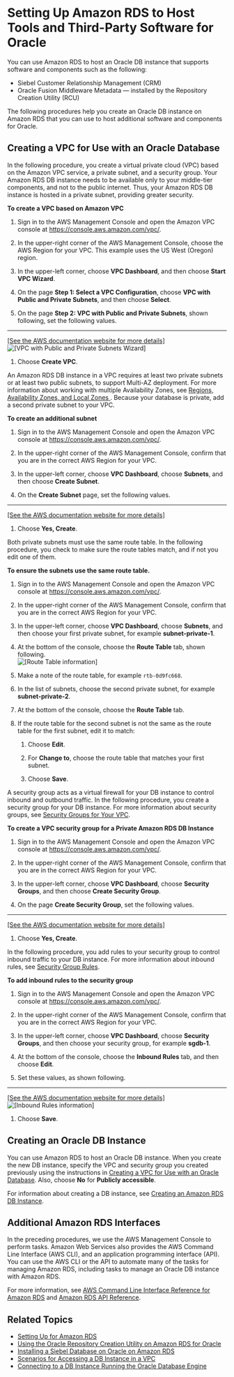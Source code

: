 # Setting Up Amazon RDS to Host Tools and Third\-Party Software for Oracle<a name="Oracle.Resources.Shared"></a>

You can use Amazon RDS to host an Oracle DB instance that supports software and components such as the following: 
+ Siebel Customer Relationship Management \(CRM\)
+ Oracle Fusion Middleware Metadata — installed by the Repository Creation Utility \(RCU\)

The following procedures help you create an Oracle DB instance on Amazon RDS that you can use to host additional software and components for Oracle\. 

## Creating a VPC for Use with an Oracle Database<a name="Oracle.Resources.Shared.VPC"></a>

In the following procedure, you create a virtual private cloud \(VPC\) based on the Amazon VPC service, a private subnet, and a security group\. Your Amazon RDS DB instance needs to be available only to your middle\-tier components, and not to the public internet\. Thus, your Amazon RDS DB instance is hosted in a private subnet, providing greater security\. 

**To create a VPC based on Amazon VPC**

1. Sign in to the AWS Management Console and open the Amazon VPC console at [https://console\.aws\.amazon\.com/vpc/](https://console.aws.amazon.com/vpc/)\.

1. In the upper\-right corner of the AWS Management Console, choose the AWS Region for your VPC\. This example uses the US West \(Oregon\) region\. 

1. In the upper\-left corner, choose **VPC Dashboard**, and then choose **Start VPC Wizard**\. 

1. On the page **Step 1: Select a VPC Configuration**, choose **VPC with Public and Private Subnets**, and then choose **Select**\. 

1. On the page **Step 2: VPC with Public and Private Subnets**, shown following, set the following values\.  
****    
<a name="rds-oracle-vpc-settings-guidance"></a>[\[See the AWS documentation website for more details\]](http://docs.aws.amazon.com/AmazonRDS/latest/UserGuide/Oracle.Resources.Shared.html)  
![\[VPC with Public and Private Subnets Wizard\]](http://docs.aws.amazon.com/AmazonRDS/latest/UserGuide/images/Siebel-VPC.png)

1. Choose **Create VPC**\. 

An Amazon RDS DB instance in a VPC requires at least two private subnets or at least two public subnets, to support Multi\-AZ deployment\. For more information about working with multiple Availability Zones, see [ Regions, Availability Zones, and Local Zones ](Concepts.RegionsAndAvailabilityZones.md)\. Because your database is private, add a second private subnet to your VPC\. 

**To create an additional subnet**

1. Sign in to the AWS Management Console and open the Amazon VPC console at [https://console\.aws\.amazon\.com/vpc/](https://console.aws.amazon.com/vpc/)\.

1. In the upper\-right corner of the AWS Management Console, confirm that you are in the correct AWS Region for your VPC\. 

1. In the upper\-left corner, choose **VPC Dashboard**, choose **Subnets**, and then choose **Create Subnet**\. 

1. On the **Create Subnet** page, set the following values\.   
****    
<a name="rds-oracle-subnet-settings-guidance"></a>[\[See the AWS documentation website for more details\]](http://docs.aws.amazon.com/AmazonRDS/latest/UserGuide/Oracle.Resources.Shared.html)

1. Choose **Yes, Create**\.

Both private subnets must use the same route table\. In the following procedure, you check to make sure the route tables match, and if not you edit one of them\. 

**To ensure the subnets use the same route table\.**

1. Sign in to the AWS Management Console and open the Amazon VPC console at [https://console\.aws\.amazon\.com/vpc/](https://console.aws.amazon.com/vpc/)\.

1. In the upper\-right corner of the AWS Management Console, confirm that you are in the correct AWS Region for your VPC\. 

1. In the upper\-left corner, choose **VPC Dashboard**, choose **Subnets**, and then choose your first private subnet, for example **subnet\-private\-1**\. 

1. At the bottom of the console, choose the **Route Table** tab, shown following\.   
![\[Route Table information\]](http://docs.aws.amazon.com/AmazonRDS/latest/UserGuide/images/Siebel-RouteTable.png)

1. Make a note of the route table, for example `rtb-0d9fc668`\. 

1. In the list of subnets, choose the second private subnet, for example **subnet\-private\-2**\. 

1. At the bottom of the console, choose the **Route Table** tab\. 

1. If the route table for the second subnet is not the same as the route table for the first subnet, edit it to match: 

   1. Choose **Edit**\.

   1. For **Change to**, choose the route table that matches your first subnet\.

   1. Choose **Save**\.

A security group acts as a virtual firewall for your DB instance to control inbound and outbound traffic\. In the following procedure, you create a security group for your DB instance\. For more information about security groups, see [Security Groups for Your VPC](https://docs.aws.amazon.com/vpc/latest/userguide/VPC_SecurityGroups.html)\. 

**To create a VPC security group for a Private Amazon RDS DB Instance**

1. Sign in to the AWS Management Console and open the Amazon VPC console at [https://console\.aws\.amazon\.com/vpc/](https://console.aws.amazon.com/vpc/)\.

1. In the upper\-right corner of the AWS Management Console, confirm that you are in the correct AWS Region for your VPC\. 

1. In the upper\-left corner, choose **VPC Dashboard**, choose **Security Groups**, and then choose **Create Security Group**\. 

1. On the page **Create Security Group**, set the following values\.  
****    
<a name="rds-oracle-security-group-settings-guidance"></a>[\[See the AWS documentation website for more details\]](http://docs.aws.amazon.com/AmazonRDS/latest/UserGuide/Oracle.Resources.Shared.html)

1. Choose **Yes, Create**\.

In the following procedure, you add rules to your security group to control inbound traffic to your DB instance\. For more information about inbound rules, see [Security Group Rules](https://docs.aws.amazon.com/vpc/latest/userguide/VPC_SecurityGroups.html#SecurityGroupRules)\. 

**To add inbound rules to the security group**

1. Sign in to the AWS Management Console and open the Amazon VPC console at [https://console\.aws\.amazon\.com/vpc/](https://console.aws.amazon.com/vpc/)\.

1. In the upper\-right corner of the AWS Management Console, confirm that you are in the correct AWS Region for your VPC\. 

1. In the upper\-left corner, choose **VPC Dashboard**, choose **Security Groups**, and then choose your security group, for example **sgdb\-1**\. 

1. At the bottom of the console, choose the **Inbound Rules** tab, and then choose **Edit**\. 

1. Set these values, as shown following\.  
****    
<a name="rds-oracle-inbound-rules-settings-guidance"></a>[\[See the AWS documentation website for more details\]](http://docs.aws.amazon.com/AmazonRDS/latest/UserGuide/Oracle.Resources.Shared.html)  
![\[Inbound Rules information\]](http://docs.aws.amazon.com/AmazonRDS/latest/UserGuide/images/Siebel-InboundRules.png)

1. Choose **Save**\.

## Creating an Oracle DB Instance<a name="Oracle.Resources.Shared.Database.RDS"></a>

You can use Amazon RDS to host an Oracle DB instance\. When you create the new DB instance, specify the VPC and security group you created previously using the instructions in [Creating a VPC for Use with an Oracle Database](#Oracle.Resources.Shared.VPC)\. Also, choose **No** for **Publicly accessible**\. 

For information about creating a DB instance, see [Creating an Amazon RDS DB Instance](USER_CreateDBInstance.md)\.

## Additional Amazon RDS Interfaces<a name="Oracle.Resources.Shared.CLIAPI"></a>

In the preceding procedures, we use the AWS Management Console to perform tasks\. Amazon Web Services also provides the AWS Command Line Interface \(AWS CLI\), and an application programming interface \(API\)\. You can use the AWS CLI or the API to automate many of the tasks for managing Amazon RDS, including tasks to manage an Oracle DB instance with Amazon RDS\. 

For more information, see [AWS Command Line Interface Reference for Amazon RDS](https://docs.aws.amazon.com/cli/latest/reference/rds/index.html) and [Amazon RDS API Reference](https://docs.aws.amazon.com/AmazonRDS/latest/APIReference/)\. 

## Related Topics<a name="w116aac31d103b7c15"></a>
+ [Setting Up for Amazon RDS](CHAP_SettingUp.md)
+ [Using the Oracle Repository Creation Utility on Amazon RDS for Oracle](Oracle.Resources.RCU.md)
+ [Installing a Siebel Database on Oracle on Amazon RDS](Oracle.Resources.Siebel.md)
+ [Scenarios for Accessing a DB Instance in a VPC](USER_VPC.Scenarios.md)
+ [Connecting to a DB Instance Running the Oracle Database Engine](USER_ConnectToOracleInstance.md)
